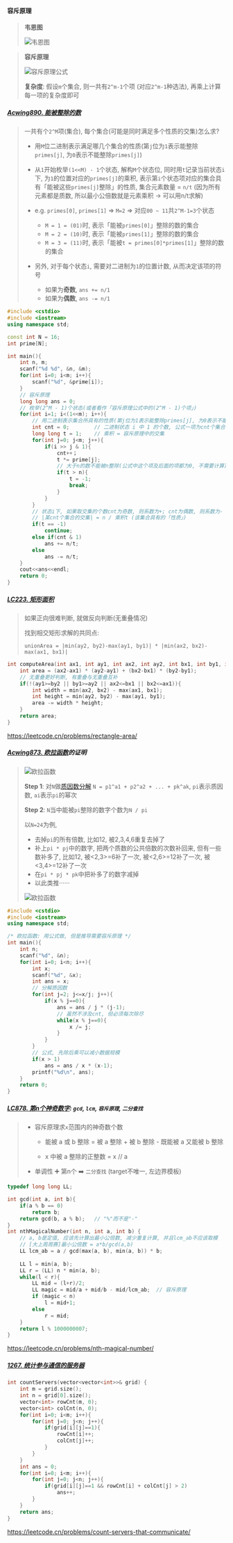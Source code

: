 #### 容斥原理

> **韦恩图**
> 
> ![韦恩图](/appendix/acwing-%E9%9F%A6%E6%81%A9%E5%9B%BE.png)

> **容斥原理**
> 
> ![容斥原理公式](/appendix/acwing-%E5%AE%B9%E6%96%A5%E5%8E%9F%E7%90%86.png)
>
> **复杂度**: 假设`m`个集合, 则一共有`2^m-1`个项 (对应`2^m-1`种选法), 再乘上计算每一项的复杂度即可


##### [Acwing890. 能被整除的数](/acwing/Section%204/3_%E5%AE%B9%E6%96%A5%E5%8E%9F%E7%90%86_%E8%83%BD%E8%A2%AB%E6%95%B4%E9%99%A4%E7%9A%84%E6%95%B0.cpp)

> 一共有个`2^M`项(集合), 每个集合(可能是同时满足多个性质的交集)怎么求?
> 
> - 用`M`位二进制表示满足哪几个集合的性质(第`j`位为`1`表示能整除`primes[j]`, 为`0`表示不能整除`primes[j]`)
>
> - 从`1`开始枚举`(1<<M) - 1`个状态, 解构`M`个状态位, 同时用`t`记录当前状态`i`下, 为`1`的位置对应的`primes[j]`的乘积, 表示第`i`个状态项对应的集合具有「能被这些`primes[j]`整除」的性质, 集合元素数量 = `n/t` 
> (因为所有元素都是质数, 所以最小公倍数就是元素乘积 -> 可以用n/t求解)
> 
> - e.g. `primes[0]`, `primes[1]` => `M=2` => 对应`00 ~ 11`共`2^M-1=3`个状态
>   - `M = 1 = (01)`时, 表示「能被`primes[0]`」整除的数的集合
>   - `M = 2 = (10)`时, 表示「能被`primes[1]`」整除的数的集合
>   - `M = 3 = (11)`时, 表示「能被`t = primes[0]*primes[1]`」整除的数的集合
>
> - 另外, 对于每个状态`i`, 需要对二进制为`1`的位置计数, 从而决定该项的符号
>   - 如果为**奇数**, `ans += n/1`
>   - 如果为**偶数**, `ans -= n/1`

```CPP
#include <cstdio>
#include <iostream>
using namespace std;

const int N = 16;
int prime[N];

int main(){
    int n, m;
    scanf("%d %d", &n, &m);
    for(int i=0; i<m; i++){
        scanf("%d", &prime[i]);
    }
    // 容斥原理
    long long ans = 0;
    // 枚举(2^M - 1)个状态(或者看作「容斥原理公式中的(2^M - 1)个项」)
    for(int i=1; i<(1<<m); i++){
        // 用二进制表示集合所具有的性质(第j位为1表示能整除primes[j], 为0表示不能整除primes[j])
        int cnt = 0;        // 二进制状态 i 中 1 的个数, 公式一项为cnt个集合的交集
        long long t = 1;    // 乘积 = 容斥原理中的交集
        for(int j=0; j<m; j++){
            if(i >> j & 1){
                cnt++；
                t *= prime[j];
                // 大于n的数不能被n整除(公式中这个项及后面的项都为0, 不需要计算), 退出即可
                if(t > n){
                    t = -1;
                    break;
                }
            }
        }
        // 状态i下, 如果取交集的个数cnt为奇数, 则系数为+; cnt为偶数, 则系数为-
        // |某cnt个集合的交集| = n / 乘积t (该集合具有的「性质」)
        if(t == -1)
            continue;
        else if(cnt & 1)
            ans += n/t;
        else
            ans -= n/t;
    }
    cout<<ans<<endl;
    return 0;
}
```


##### [LC223. 矩形面积](/workspace/223.%E7%9F%A9%E5%BD%A2%E9%9D%A2%E7%A7%AF.cpp)

> 如果正向很难判断, 就做反向判断(无重叠情况)
> 
> 找到相交矩形求解的共同点: 
> 
> `unionArea = |min(ay2, by2)-max(ay1, by1)| * |min(ax2, bx2)-max(ax1, bx1)|`

```CPP
int computeArea(int ax1, int ay1, int ax2, int ay2, int bx1, int by1, int bx2, int by2) {
    int area = (ax2-ax1) * (ay2-ay1) + (bx2-bx1) * (by2-by1);
    // 无重叠更好判断, 有重叠与无重叠互补
    if(!(ay1>=by2 || by1>=ay2 || ax2<=bx1 || bx2<=ax1)){
        int width = min(ax2, bx2) - max(ax1, bx1);
        int height = min(ay2, by2) - max(ay1, by1);
        area -= width * height;
    }
    return area;
}
```
https://leetcode.cn/problems/rectangle-area/


##### [Acwing873. 欧拉函数](/acwing/Section%204/3_%E6%AC%A7%E6%8B%89%E5%87%BD%E6%95%B0.cpp)的证明

> ![欧拉函数](/appendix/acwing-%E6%AC%A7%E6%8B%89%E5%87%BD%E6%95%B0.png)
> 
> **Step 1**: 对`N`做[质因数分解](/acwing/Section%204/1_%E5%88%86%E8%A7%A3%E8%B4%A8%E5%9B%A0%E6%95%B0.cpp) `N = p1^a1 + p2^a2 + ... + pk^ak`, `pi`表示质因数, `ai`表示`pi`的幂次
>  
> **Step 2**: `N`当中能被`pi`整除的数字个数为`N / pi`
> 
> 以`N=24`为例,
>   - 去掉`pi`的所有倍数, 比如12, 被2,3,4,6重复去掉了
>   - 补上`pi * pj`中的数字, 把两个质数的公共倍数的次数补回来, 但有一些数补多了, 比如12, 被<2,3>=6补了一次, 被<2,6>=12补了一次, 被<3,4>=12补了一次
>   - 在`pi * pj * pk`中把补多了的数字减掉
>   - 以此类推······
> 
> ![欧拉函数](/appendix/acwing-%E6%AC%A7%E6%8B%89%E5%87%BD%E6%95%B0-%E5%AE%B9%E6%96%A5%E5%8E%9F%E7%90%86.png)

```CPP
#include <cstdio>
#include <iostream>
using namespace std;

/* 欧拉函数: 用公式做, 但是推导需要容斥原理 */
int main(){
    int n;
    scanf("%d", &n);
    for(int i=0; i<n; i++){
        int x;
        scanf("%d", &x);
        int ans = x;
        // 分解质因数
        for(int j=2; j<=x/j; j++){
            if(x % j==0){
                ans = ans / j * (j-1);
                // 虽然不涉及cnt, 但必须每次除尽
                while(x % j==0){
                    x /= j;
                }
            }
        }
        // 公式, 先除后乘可以减小数据规模
        if(x > 1)
            ans = ans / x * (x-1);
        printf("%d\n", ans);
    }
    return 0;
}
```


##### [LC878. 第n个神奇数字](/workspace/878.%E7%AC%AC-n-%E4%B8%AA%E7%A5%9E%E5%A5%87%E6%95%B0%E5%AD%97.cpp): `gcd`, `lcm`, `容斥原理`, `二分查找`

> - 容斥原理求`x`范围内的神奇数个数
> 
>   - 能被 a 或 b 整除 = 被 a 整除 + 被 b 整除 - 既能被 a 又能被 b 整除
> 
>   - x 中被 a 整除的正整数 = x // a
> 
> - 单调性 ➕ 第n个 ➡️ `二分查找` (target不唯一, 左边界模板)

```CPP
typedef long long LL;

int gcd(int a, int b){
    if(a % b == 0)
        return b;
    return gcd(b, a % b);   // "%"而不是"-"
}
int nthMagicalNumber(int n, int a, int b) {
    // a, b是定值, 应该先计算出最小公倍数, 减少重复计算, 并且lcm_ab不应该取模
    // [大上周周赛]最小公倍数 = a*b/gcd(a,b)
    LL lcm_ab = a / gcd(max(a, b), min(a, b)) * b;
    
    LL l = min(a, b);
    LL r = (LL) n * min(a, b);
    while(l < r){
        LL mid = (l+r)/2;
        LL magic = mid/a + mid/b - mid/lcm_ab;  // 容斥原理
        if (magic < n)
            l = mid+1;
        else
            r = mid;
    }
    return l % 1000000007;
}
```
https://leetcode.cn/problems/nth-magical-number/


##### [1267. 统计参与通信的服务器](/workspace/1267.%E7%BB%9F%E8%AE%A1%E5%8F%82%E4%B8%8E%E9%80%9A%E4%BF%A1%E7%9A%84%E6%9C%8D%E5%8A%A1%E5%99%A8.cpp)

```CPP
int countServers(vector<vector<int>>& grid) {
    int m = grid.size();
    int n = grid[0].size();
    vector<int> rowCnt(m, 0);
    vector<int> colCnt(n, 0);
    for(int i=0; i<m; i++){
        for(int j=0; j<n; j++){
            if(grid[i][j]==1){
                rowCnt[i]++;
                colCnt[j]++;
            }
        }
    }
    int ans = 0;
    for(int i=0; i<m; i++){
        for(int j=0; j<n; j++){
            if(grid[i][j]==1 && rowCnt[i] + colCnt[j] > 2)
                ans++;
        }
    }
    return ans;
}
```
https://leetcode.cn/problems/count-servers-that-communicate/